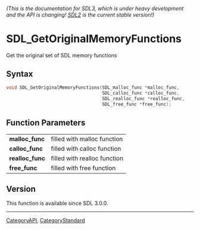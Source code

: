 ###### (This is the documentation for SDL3, which is under heavy development and the API is changing! [SDL2](https://wiki.libsdl.org/SDL2/) is the current stable version!)
# SDL_GetOriginalMemoryFunctions

Get the original set of SDL memory functions 

## Syntax

```c
void SDL_GetOriginalMemoryFunctions(SDL_malloc_func *malloc_func,
                                    SDL_calloc_func *calloc_func,
                                    SDL_realloc_func *realloc_func,
                                    SDL_free_func *free_func);

```

## Function Parameters

|                      |                              |
| -------------------- | ---------------------------- |
| **malloc_func**      | filled with malloc function  |
| **calloc_func**      | filled with calloc function  |
| **realloc_func**     | filled with realloc function |
| **free_func**        | filled with free function    |

## Version

This function is available since SDL 3.0.0.

----
[CategoryAPI](CategoryAPI), [CategoryStandard](CategoryStandard)


